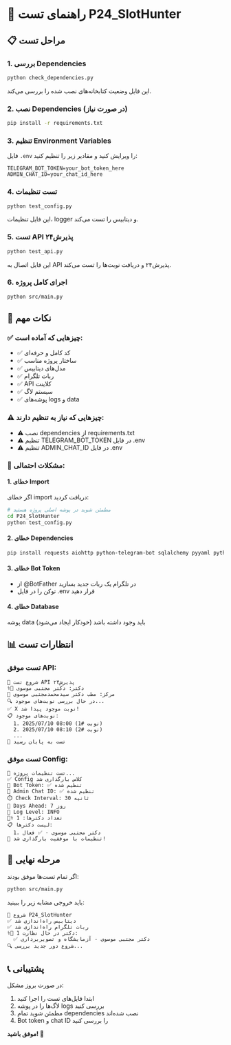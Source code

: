 # 🧪 راهنمای تست P24_SlotHunter

## 📋 مراحل تست

### 1. بررسی Dependencies
```bash
python check_dependencies.py
```
این فایل وضعیت کتابخانه‌های نصب شده را بررسی می‌کند.

### 2. نصب Dependencies (در صورت نیاز)
```bash
pip install -r requirements.txt
```

### 3. تنظیم Environment Variables
فایل `.env` را ویرایش کنید و مقادیر زیر را تنظیم کنید:
```
TELEGRAM_BOT_TOKEN=your_bot_token_here
ADMIN_CHAT_ID=your_chat_id_here
```

### 4. تست تنظیمات
```bash
python test_config.py
```
این فایل تنظیمات، logger و دیتابیس را تست می‌کند.

### 5. تست API پذیرش۲۴
```bash
python test_api.py
```
این فایل اتصال به API پذیرش۲۴ و دریافت نوبت‌ها را تست می‌کند.

### 6. اجرای کامل پروژه
```bash
python src/main.py
```

## 🔧 نکات مهم

### ✅ چیزهایی که آماده است:
- ✅ کد کامل و حرفه‌ای
- ✅ ساختار پروژه مناسب
- ✅ مدل‌های دیتابیس
- ✅ ربات تلگرام
- ✅ API کلاینت
- ✅ سیستم لاگ
- ✅ پوشه‌های logs و data

### ⚠️ چیزهایی که نیاز به تنظیم دارند:
- ⚠️ نصب dependencies از requirements.txt
- ⚠️ تنظیم TELEGRAM_BOT_TOKEN در فایل .env
- ⚠️ تنظیم ADMIN_CHAT_ID در فایل .env

### 🚨 مشکلات احتمالی:

#### 1. خطای Import
اگر خطای import دریافت کردید:
```bash
# مطمئن شوید در پوشه اصلی پروژه هستید
cd P24_SlotHunter
python test_config.py
```

#### 2. خطای Dependencies
```bash
pip install requests aiohttp python-telegram-bot sqlalchemy pyyaml python-dotenv
```

#### 3. خطای Bot Token
- از @BotFather در تلگرام یک ربات جدید بسازید
- توکن را در فایل .env قرار دهید

#### 4. خطای Database
پوشه data باید وجود داشته باشد (خودکار ایجاد می‌شود)

## 📊 انتظارات تست

### تست موفق API:
```
🚀 شروع تست API پذیرش۲۴
👨‍⚕️ دکتر: دکتر مجتبی موسوی
🏥 مرکز: مطب دکتر سیدمحمدمجتبی موسوی
🔍 در حال بررسی نوبت‌های موجود...
✅ X نوبت موجود پیدا شد!
📋 نوبت‌های موجود:
  1. 2025/07/10 08:00 (نوبت #1)
  2. 2025/07/10 08:10 (نوبت #2)
  ...
🏁 تست به پایان رسید
```

### تست موفق Config:
```
🔧 تست تنظیمات پروژه...
✅ Config کلاس بارگذاری شد
📱 Bot Token: ✅ تنظیم شده
👤 Admin Chat ID: ✅ تنظیم شده
⏱️ Check Interval: 30 ثانیه
📅 Days Ahead: 7 روز
📝 Log Level: INFO
👨‍⚕️ تعداد دکترها: 1
📋 لیست دکترها:
  1. دکتر مجتبی موسوی - ✅ فعال
🎉 تنظیمات با موفقیت بارگذاری شد!
```

## 🎯 مرحله نهایی

اگر تمام تست‌ها موفق بودند:
```bash
python src/main.py
```

باید خروجی مشابه زیر را ببینید:
```
🚀 شروع P24_SlotHunter
✅ دیتابیس راه‌اندازی شد
✅ ربات تلگرام راه‌اندازی شد
👨‍⚕️ 1 دکتر در حال نظارت:
  ✅ دکتر مجتبی موسوی - آزمایشگاه و تصویربرداری
🔍 شروع دور جدید بررسی...
```

## 📞 پشتیبانی

در صورت بروز مشکل:
1. ابتدا فایل‌های تست را اجرا کنید
2. لاگ‌ها را در پوشه logs بررسی کنید
3. مطمئن شوید تمام dependencies نصب شده‌اند
4. Bot token و chat ID را بررسی کنید

**موفق باشید! 🚀**